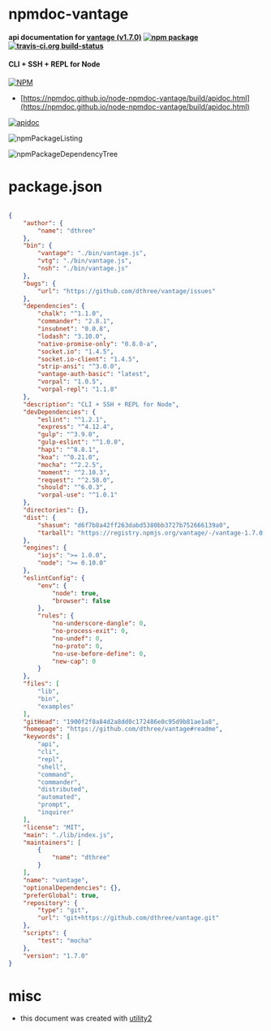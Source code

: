 # npmdoc-vantage

#### api documentation for  [vantage (v1.7.0)](https://github.com/dthree/vantage#readme)  [![npm package](https://img.shields.io/npm/v/npmdoc-vantage.svg?style=flat-square)](https://www.npmjs.org/package/npmdoc-vantage) [![travis-ci.org build-status](https://api.travis-ci.org/npmdoc/node-npmdoc-vantage.svg)](https://travis-ci.org/npmdoc/node-npmdoc-vantage)

#### CLI + SSH + REPL for Node

[![NPM](https://nodei.co/npm/vantage.png?downloads=true&downloadRank=true&stars=true)](https://www.npmjs.com/package/vantage)

- [https://npmdoc.github.io/node-npmdoc-vantage/build/apidoc.html](https://npmdoc.github.io/node-npmdoc-vantage/build/apidoc.html)

[![apidoc](https://npmdoc.github.io/node-npmdoc-vantage/build/screenCapture.buildCi.browser.%252Ftmp%252Fbuild%252Fapidoc.html.png)](https://npmdoc.github.io/node-npmdoc-vantage/build/apidoc.html)

![npmPackageListing](https://npmdoc.github.io/node-npmdoc-vantage/build/screenCapture.npmPackageListing.svg)

![npmPackageDependencyTree](https://npmdoc.github.io/node-npmdoc-vantage/build/screenCapture.npmPackageDependencyTree.svg)



# package.json

```json

{
    "author": {
        "name": "dthree"
    },
    "bin": {
        "vantage": "./bin/vantage.js",
        "vtg": "./bin/vantage.js",
        "nsh": "./bin/vantage.js"
    },
    "bugs": {
        "url": "https://github.com/dthree/vantage/issues"
    },
    "dependencies": {
        "chalk": "^1.1.0",
        "commander": "2.8.1",
        "insubnet": "0.0.8",
        "lodash": "3.10.0",
        "native-promise-only": "0.8.0-a",
        "socket.io": "1.4.5",
        "socket.io-client": "1.4.5",
        "strip-ansi": "^3.0.0",
        "vantage-auth-basic": "latest",
        "vorpal": "1.0.5",
        "vorpal-repl": "1.1.8"
    },
    "description": "CLI + SSH + REPL for Node",
    "devDependencies": {
        "eslint": "^1.2.1",
        "express": "^4.12.4",
        "gulp": "^3.9.0",
        "gulp-eslint": "^1.0.0",
        "hapi": "^8.8.1",
        "koa": "^0.21.0",
        "mocha": "^2.2.5",
        "moment": "^2.10.3",
        "request": "^2.58.0",
        "should": "^6.0.3",
        "vorpal-use": "^1.0.1"
    },
    "directories": {},
    "dist": {
        "shasum": "d6f7b8a42ff263dabd5380bb3727b752666139a0",
        "tarball": "https://registry.npmjs.org/vantage/-/vantage-1.7.0.tgz"
    },
    "engines": {
        "iojs": ">= 1.0.0",
        "node": ">= 0.10.0"
    },
    "eslintConfig": {
        "env": {
            "node": true,
            "browser": false
        },
        "rules": {
            "no-underscore-dangle": 0,
            "no-process-exit": 0,
            "no-undef": 0,
            "no-proto": 0,
            "no-use-before-define": 0,
            "new-cap": 0
        }
    },
    "files": [
        "lib",
        "bin",
        "examples"
    ],
    "gitHead": "1900f2f8a84d2a8dd0c172486e0c95d9b81ae1a8",
    "homepage": "https://github.com/dthree/vantage#readme",
    "keywords": [
        "api",
        "cli",
        "repl",
        "shell",
        "command",
        "commander",
        "distributed",
        "automated",
        "prompt",
        "inquirer"
    ],
    "license": "MIT",
    "main": "./lib/index.js",
    "maintainers": [
        {
            "name": "dthree"
        }
    ],
    "name": "vantage",
    "optionalDependencies": {},
    "preferGlobal": true,
    "repository": {
        "type": "git",
        "url": "git+https://github.com/dthree/vantage.git"
    },
    "scripts": {
        "test": "mocha"
    },
    "version": "1.7.0"
}
```



# misc
- this document was created with [utility2](https://github.com/kaizhu256/node-utility2)
